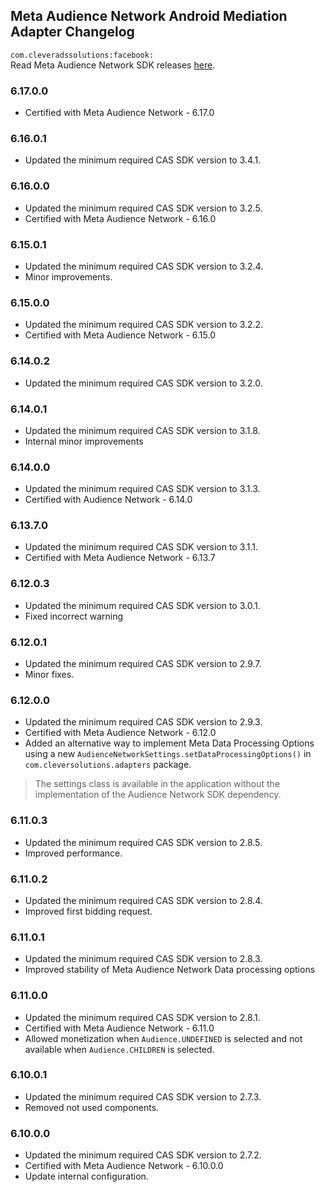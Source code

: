 ## Meta Audience Network Android Mediation Adapter Changelog
`com.cleveradssolutions:facebook:`  
Read Meta Audience Network SDK releases [here](https://developers.facebook.com/docs/audience-network/setting-up/platform-setup/android/changelog).

### 6.17.0.0
- Certified with Meta Audience Network - 6.17.0

### 6.16.0.1
- Updated the minimum required CAS SDK version to 3.4.1.

### 6.16.0.0
- Updated the minimum required CAS SDK version to 3.2.5.
- Certified with Meta Audience Network - 6.16.0

### 6.15.0.1
- Updated the minimum required CAS SDK version to 3.2.4.
- Minor improvements.

### 6.15.0.0
- Updated the minimum required CAS SDK version to 3.2.2.
- Certified with Meta Audience Network - 6.15.0

### 6.14.0.2
- Updated the minimum required CAS SDK version to 3.2.0.

### 6.14.0.1
- Updated the minimum required CAS SDK version to 3.1.8.
- Internal minor improvements

### 6.14.0.0
- Updated the minimum required CAS SDK version to 3.1.3.
- Certified with Audience Network - 6.14.0

### 6.13.7.0
- Updated the minimum required CAS SDK version to 3.1.1.
- Certified with Meta Audience Network - 6.13.7

### 6.12.0.3
- Updated the minimum required CAS SDK version to 3.0.1.
- Fixed incorrect warning

### 6.12.0.1
- Updated the minimum required CAS SDK version to 2.9.7.
- Minor fixes.

### 6.12.0.0
- Updated the minimum required CAS SDK version to 2.9.3.
- Certified with Meta Audience Network - 6.12.0
- Added an alternative way to implement Meta Data Processing Options using a new  `AudienceNetworkSettings.setDataProcessingOptions()` in `com.cleversolutions.adapters` package.
> The settings class is available in the application without the implementation of the Audience Network SDK dependency.

### 6.11.0.3
- Updated the minimum required CAS SDK version to 2.8.5.
- Improved performance.

### 6.11.0.2
- Updated the minimum required CAS SDK version to 2.8.4.
- Improved first bidding request.

### 6.11.0.1
- Updated the minimum required CAS SDK version to 2.8.3.
- Improved stability of Meta Audience Network Data processing options

### 6.11.0.0
- Updated the minimum required CAS SDK version to 2.8.1.
- Certified with Meta Audience Network - 6.11.0
- Allowed monetization when `Audience.UNDEFINED` is selected and not available when `Audience.CHILDREN` is selected.

### 6.10.0.1
- Updated the minimum required CAS SDK version to 2.7.3.
- Removed not used components.

### 6.10.0.0
- Updated the minimum required CAS SDK version to 2.7.2.
- Certified with Meta Audience Network - 6.10.0.0
- Update internal configuration.